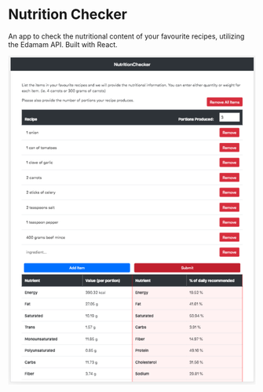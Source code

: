 # Nutrition Checker

An app to check the nutritional content of your favourite recipes, utilizing the Edamam API. Built with React.

![alt text](src/images/nutritionchecker_screenshot1.png)
